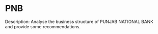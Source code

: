 # PNB
Description: Analyse the business structure of PUNJAB NATIONAL BANK and provide some recommendations.


